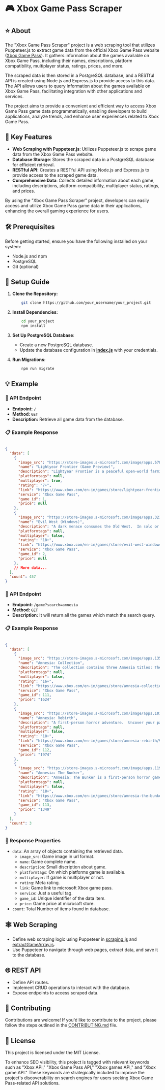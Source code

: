 # 🎮 Xbox Game Pass Scraper

<!-- ![Project Image](link/to/image.png) -->

## ⭐ About

The "Xbox Game Pass Scraper" project is a web scraping tool that utilizes Puppeteer.js to extract game data from the official Xbox Game Pass website ([Xbox Game Pass](https://www.xbox.com/en-IN/xbox-game-pass/games)). It gathers information about the games available on Xbox Game Pass, including their names, descriptions, platform compatibility, multiplayer status, ratings, prices, and more.

The scraped data is then stored in a PostgreSQL database, and a RESTful API is created using Node.js and Express.js to provide access to this data. The API allows users to query information about the games available on Xbox Game Pass, facilitating integration with other applications and services.

The project aims to provide a convenient and efficient way to access Xbox Game Pass game data programmatically, enabling developers to build applications, analyze trends, and enhance user experiences related to Xbox Game Pass.

## 🔑 Key Features

- **Web Scraping with Puppeteer.js**: Utilizes Puppeteer.js to scrape game data from the Xbox Game Pass website.
- **Database Storage**: Stores the scraped data in a PostgreSQL database for efficient retrieval.
- **RESTful API**: Creates a RESTful API using Node.js and Express.js to provide access to the scraped game data.
- **Comprehensive Data**: Collects detailed information about each game, including descriptions, platform compatibility, multiplayer status, ratings, and prices.


By using the "Xbox Game Pass Scraper" project, developers can easily access and utilize Xbox Game Pass game data in their applications, enhancing the overall gaming experience for users.


## 🛠️ Prerequisites

Before getting started, ensure you have the following installed on your system:

- Node.js and npm
- PostgreSQL
- Git (optional)

## 🚀 Setup Guide

1. **Clone the Repository:**
    ```sh
        git clone https://github.com/your_username/your_project.git
    ```

2. **Install Dependencies:**
    ```sh
        cd your_project
        npm install
    ```

3. **Set Up PostgreSQL Database:**

    - Create a new PostgreSQL database.
    - Update the database configuration in **[index.js](index.js)** with your credentials.

4. **Run Migrations:**
    ```sh
        npm run migrate
    ```


##  💡 Example

### 🚀 API Endpoint

- **Endpoint:** `/`
- **Method:** `GET`
- **Description:** Retrieve all game data from the database.

### 📋 Example Response

```json

{
  "data": [
    {
      "image_src": "https://store-images.s-microsoft.com/image/apps.57866.13610342535970070.fb34dfda-5ccd-4768-9a7b-0f0c468853e1.6c6bffeb-9f72-41d3-a5b6-51a598072bec?w=200",
      "name": "Lightyear Frontier (Game Preview)",
      "description": "Lightyear Frontier is a peaceful open-world farming adventure on a planet at the far edge of the galaxy.",
      "platformtags": null,
      "multiplayer": true,
      "rating": "7+",
      "link": "https://www.xbox.com/en-in/games/store/lightyear-frontier-game-preview/9NDX2927SND9",
      "service": "Xbox Game Pass",
      "game_id": 1,
      "price": null
    },
    {
      "image_src": "https://store-images.s-microsoft.com/image/apps.3216.14176554647910182.b03fa26e-38ab-4eae-a31e-457e38d3b885.98515c15-2cca-42ec-ad44-9b778e4722f4?w=200",
      "name": "Evil West (Windows)",
      "description": "A dark menace consumes the Old West.  In solo or coop, fight with style in visceral, explosive combat against bloodthirsty monstrosities.",
      "platformtags": null,
      "multiplayer": false,
      "rating": "18+",
      "link": "https://www.xbox.com/en-in/games/store/evil-west-windows/9PC49MD70881",
      "service": "Xbox Game Pass",
      "game_id": 2,
      "price": null
    },
    // More data...
  ],
  "count": 457
}
```

### 🚀 API Endpoint

- **Endpoint:** `/game?search=amnesia`
- **Method:** `GET`
- **Description:** It will return all the games which match the search query.

### 📋 Example Response

```json

{
  "data": [
    {
      "image_src": "https://store-images.s-microsoft.com/image/apps.13587.70644597693904836.cde9dd08-509f-4054-8190-24728e59ad5e.b122adbd-e812-41be-bc09-4dd7b0078036?w=200",
      "name": "Amnesia: Collection",
      "description": "The collection contains three Amnesia titles: The Dark Descent, A Machine For Pigs, and Justine.",
      "platformtags": null,
      "multiplayer": false,
      "rating": "16+",
      "link": "https://www.xbox.com/en-in/games/store/amnesia-collection/9P4LT0VXV12M",
      "service": "Xbox Game Pass",
      "game_id": 111,
      "price": "1624"
    },
    {
      "image_src": "https://store-images.s-microsoft.com/image/apps.10177.14290925569393643.f558cfd6-0d70-43e7-aaba-ddbe80b67784.d7a2a7c7-ecc9-4d9d-9404-a84435fb579d?w=200",
      "name": "Amnesia: Rebirth",
      "description": "A first-person horror adventure.  Uncover your past and survive the Algerian desert.  Fear is your enemy; stay calm to not succumb to an illness threatening you and your loved one.",
      "platformtags": null,
      "multiplayer": false,
      "rating": "18+",
      "link": "https://www.xbox.com/en-in/games/store/amnesia-rebirth/9PMM21KVRD72",
      "service": "Xbox Game Pass",
      "game_id": 112,
      "price": "1974"
    },
    {
      "image_src": "https://store-images.s-microsoft.com/image/apps.11905.14112953128044526.ba95d4f9-17d4-4076-a135-073ccafc4d57.99774603-a61d-41bd-a87d-75435610d053?w=200",
      "name": "Amnesia: The Bunker",
      "description": "Amnesia: The Bunker is a first-person horror game set in a desolate WW1 Bunker. \nFace the oppressing terrors stalking the dark corridors.",
      "platformtags": null,
      "multiplayer": false,
      "rating": "18+",
      "link": "https://www.xbox.com/en-in/games/store/amnesia-the-bunker/9PC15H56NGJK",
      "service": "Xbox Game Pass",
      "game_id": 113,
      "price": "1349"
    }
  ],
  "count": 3
}
```

### 📝 Response Properties

- `data`:               An array of objects containing the retrieved data.
    - `image_src`:      Game image in url format.
    - `name`:           Game complete name.
    - `description`:    Small discription about game.
    - `platformtags`:   On which platforms game is available.
    - `multiplayer`:    If game is multiplayer or not.
    - `rating`:         Meta rating.
    - `link`:           Game link to microsoft Xbox game pass.
    - `service`:        Just a useful tag.
    - `game_id`:        Unique identifier of the data item.
    - `price`:          Game price at microsoft store.
- `count`:              Total Number of items found in database.


##  🕸️ Web Scraping

- Define web scraping logic using Puppeteer in [scraping.js](src/scraping.js) and [extractGameArray.js](src/extractGameArray.js).
- Use Puppeteer to navigate through web pages, extract data, and save it to the database.

##  🌐 REST API

- Define API routes.
- Implement CRUD operations to interact with the database.
- Expose endpoints to access scraped data.


##  🤝 Contributing

Contributions are welcome! If you'd like to contribute to the project, please follow the steps outlined in the [CONTRIBUTING.md](CONTRIBUTING.md) file.

##  📝 License
This project is licensed under the MIT License.

To enhance SEO visibility, this project is tagged with relevant keywords such as "Xbox API," "Xbox Game Pass API," "Xbox games API," and "Xbox game API." These keywords are strategically included to improve the project's discoverability on search engines for users seeking Xbox Game Pass-related API solutions.
